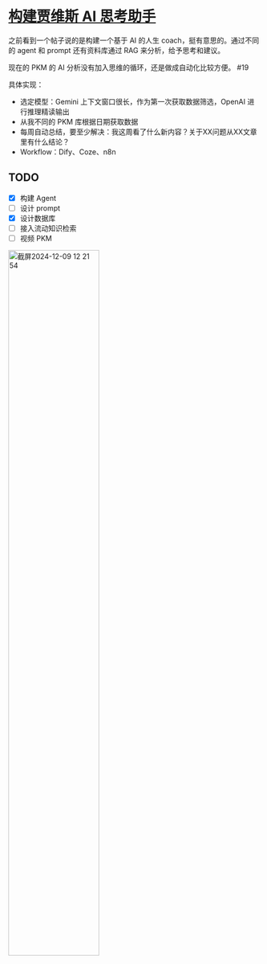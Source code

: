 # [构建贾维斯 AI 思考助手](https://github.com/VandeeFeng/gitmemo/issues/22)

之前看到一个帖子说的是构建一个基于 AI 的人生 coach，挺有意思的。通过不同的 agent 和 prompt 还有资料库通过 RAG 来分析，给予思考和建议。

现在的 PKM 的 AI  分析没有加入思维的循环，还是做成自动化比较方便。 #19 

具体实现：
- 选定模型：Gemini 上下文窗口很长，作为第一次获取数据筛选，OpenAI 进行推理精读输出
- 从我不同的 PKM 库根据日期获取数据
- 每周自动总结，要至少解决：我这周看了什么新内容？关于XX问题从XX文章里有什么结论？
- Workflow：Dify、Coze、n8n

## TODO
- [x] 构建 Agent
- [ ] 设计 prompt
- [x] 设计数据库
- [ ] 接入流动知识检索
- [ ] 视频 PKM

<img width="60%" alt="截屏2024-12-09 12 21 54" src="https://github.com/user-attachments/assets/715d6bda-a75a-4907-8e54-656db5fc4073">

